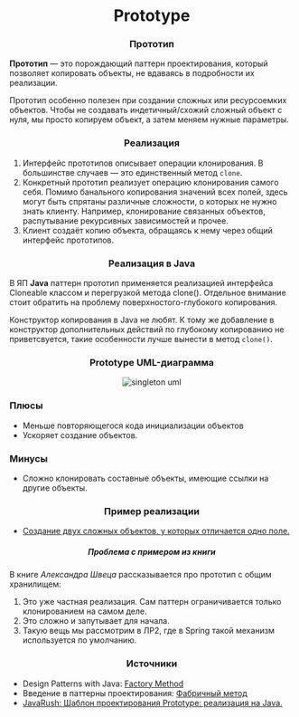 <h1 align="center">
   Prototype
</h1>
<h3 align="center">
   Прототип
</h3>

**Прототип** — это порождающий паттерн проектирования, который позволяет копировать объекты, не вдаваясь в подробности
их реализации.

Прототип особенно полезен при создании сложных или ресурсоемких объектов. Чтобы не создавать индетичный/схожий сложный
объект с нуля, мы просто копируем объект, а затем меняем нужные параметры.

<h3 align="center">
   Реализация
</h3>

1. Интерфейс прототипов описывает операции клонирования. В большинстве случаев — это единственный метод ```clone```.
2. Конкретный прототип реализует операцию клонирования самого себя. Помимо банального копирования значений всех полей,
   здесь могут быть спрятаны различные сложности, о которых не нужно знать клиенту. Например, клонирование связанных
   объектов, распутывание рекурсивных зависимостей и прочее.
3. Клиент создаёт копию объекта, обращаясь к нему через общий интерфейс прототипов.

<h3 align="center">
   Реализация в Java
</h3>

В ЯП **Java** паттерн прототип применяется реализацией интерфейса Cloneable классом и перегрузкой метода clone().
Отдельное внимание стоит обратить на проблему поверхностого-глубокого копирования.

Конструктор копирования в Java не любят. К тому же добавление в конструктор дополнительных действий по глубокому
копированию не приветсвуется, такие особенности лучше вынести в метод ```clone()```.

<h3 align="center">
   Prototype UML-диаграмма
</h3>

<p align="center">
   <img src=https://github.com/evilpeopletyranny/JavaDesignPatterns/blob/main/patterns/src/creational/prototype/diagram.png alt="singleton uml">
</p>

<h3>Плюсы</h3>

- Меньше повторяющегося кода инициализации объектов
- Ускоряет создание объектов.

<h3>Минусы</h3>

- Сложно клонировать составные объекты, имеющие ссылки
  на другие объекты.

<h3 align="center">
   Пример реализации
</h3>

- [Создание двух сложных объектов, у которых отличается одно поле.](https://github.com/evilpeopletyranny/JavaDesignPatterns/tree/main/patterns/src/creational/prototype/code)

<h5 align="center">
   Проблема с примером из книги
</h5>

В книге *Александра Швеца* рассказывается про прототип с общим хранилищем:

1. Это уже частная реализация. Сам паттерн ограничивается только клонированием на самом деле.
2. Это сложно и запутывает для начала.
3. Такую вещь мы рассмотрим в ЛР2, где в Spring такой механизм используется по умолчанию.

<h3 align="center">
   Источники
</h3>

- Design Patterns with
  Java: [Factory Method](https://github.com/evilpeopletyranny/JavaDesignPatterns/blob/main/patterns/src/creational/prototype/books/Olaf%20Musch%20EN.pdf)
- Введение в паттерны
  проектирования: [Фабричный метод](https://github.com/evilpeopletyranny/JavaDesignPatterns/blob/main/patterns/src/creational/prototype/books/Alexander%20Shvets%20RU.pdf)
- [JavaRush: Шаблон проектирования Prototype: реализация на Java.](https://javarush.com/groups/posts/6488-kofe-breyk-259-shablon-proektirovanija-prototype-realizacija-na-java-funkcionaljhnihe-interfeys)
